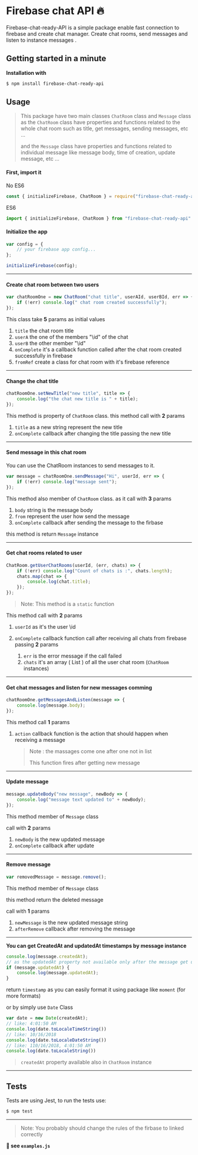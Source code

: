 # Firebase chat API  🔥
Firebase-chat-ready-API is a simple package enable  fast connection to firebase and create chat manager. Create chat rooms, send messages and listen to instance messages .

## Getting started in a minute
**Installation with**
```sh
$ npm install firebase-chat-ready-api
```
## Usage

> This package have two main classes `ChatRoom` class and `Message` class as the `ChatRoom`  class have properties and functions related to the whole chat room such as title, get messages, sending messages, etc ...
>
> and the `Message` class have properties and functions related to individual message like message body, time of creation, update message, etc ...

#### First, import it

No ES6
```js
const { initializeFirebase, ChatRoom } = require("firebase-chat-ready-api");
```
ES6
```js
import { initializeFirebase, ChatRoom } from "firebase-chat-ready-api"
```
#### Initialize the app

```js
var config = {
	// your firebase app config...
};

initializeFirebase(config);
```

---

#### Create chat room between two users

```js
var chatRoomOne = new ChatRoom("chat title", userAId, userBId, err => {
	if (!err) console.log(" chat room created successfully");
});
```

This class take **5** params as initial values

1. `title` the chat room title
2. `userA` the one of the members "\id" of the chat
3. `userB` the other member "\id"
4. `onComplete` it's a callback function called after the chat room created successfully in firebase
5. `fromRef` create a class for chat room with it's firebase reference 

---

#### Change the chat title

```js
chatRoomOne.setNewTitle("new title", title => {
	console.log("the chat new title is " + title);
});
```

This method is property of `ChatRoom` class. this method call with **2** params

1. `title` as a new string represent the new title
2. `onComplete` callback after changing the title passing the new title

---

#### Send message in this chat room

You can use the ChatRoom instances to send messages to it.

```js
var message = chatRoomOne.sendMessage("Hi", userId, err => {
	if (!err) console.log("message sent");
});
```

This method also member of `ChatRoom` class. as it call with **3** params

1. `body` string is the message body
2. `from` represent the user how send the message 
3. `onComplete` callback after sending the message to the firbase

this method is return `Message` instance


---

#### Get chat rooms related to user

```js
ChatRoom.getUserChatRooms(userId, (err, chats) => {
	if (!err) console.log("Count of chats is :", chats.length);
	chats.map(chat => {
		console.log(chat.title);
	});
});
```

> Note: This method is a `static` function

This method call with **2** params

1. `userId` as it's the user \id
2. `onComplete` callback function call after receiving all chats from firebase passing **2** params

     1. `err` is the error message if the call failed
     2. `chats` it's an array ( List ) of all the user chat room (`ChatRoom` instances)

---

#### Get chat messages and listen for new messages comming

```js
chatRoomOne.getMessagesAndListen(message => {
	console.log(message.body);
});
```

This method call **1** params

1. `action` callback function is the action that should happen when receiving a message

     > Note : the massages come one after one not in list
     >
     > This function fires after getting new message

---

#### Update message

```js
message.updateBody("new message", newBody => {
	console.log("message text updated to" + newBody);
});
```

This method member of `Message` class

call with **2** params

1. `newBody` is the new updated message
2. `onComplete` callback after update

---

#### Remove message

```js
var removedMessage = message.remove();
```

This method member of `Message` class

this method return the deleted message

call with **1** params

1. `newMessage` is the new updated message string
2. `afterRemove` callback after removing the message

---

**You can get CreatedAt  and updatedAt timestamps by message instance**

```js
console.log(message.createdAt);
// as the updatedAt property not available only after the message get updated
if (message.updatedAt) {
	console.log(message.updatedAt);
}
```

return `timestamp` as you can easily format it using package like `moment` (for more formats)

or by simply use ```Date``` Class
```js
var date = new Date(createdAt);
// like: 4:01:50 AM
console.log(date.toLocaleTimeString())
// like: 10/16/2018
console.log(date.toLocaleDateString())
// like: 110/16/2018, 4:01:50 AM
console.log(date.toLocaleString())
```

> `createdAt` property available also in `ChatRoom` instance

---
## Tests
Tests are using Jest, to run the tests use:
```sh
$ npm test
```
---
>Note: You probably  should change the rules of the firbase to linked correctly 


**👀 see `examples.js`**
